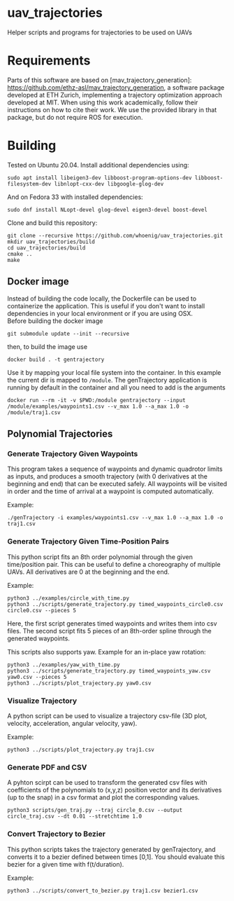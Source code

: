 # uav_trajectories
Helper scripts and programs for trajectories to be used on UAVs

# Requirements

Parts of this software are based on [mav_trajectory_generation]: https://github.com/ethz-asl/mav_trajectory_generation, a software package developed at ETH Zurich, implementing a trajectory optimization approach developed at MIT.
When using this work academically, follow their instructions on how to cite their work.
We use the provided library in that package, but do not require ROS for execution.

# Building

Tested on Ubuntu 20.04. Install additional dependencies using:

```
sudo apt install libeigen3-dev libboost-program-options-dev libboost-filesystem-dev libnlopt-cxx-dev libgoogle-glog-dev
```

And on Fedora 33 with installed dependencies:
```
sudo dnf install NLopt-devel glog-devel eigen3-devel boost-devel
```

Clone and build this repository:

```
git clone --recursive https://github.com/whoenig/uav_trajectories.git
mkdir uav_trajectories/build
cd uav_trajectories/build
cmake ..
make
```

## Docker image

Instead of building the code locally, the Dockerfile can be used to containerize the application.
This is useful if you don't want to install dependencies in your local environment or if you are
using OSX.\
Before building the docker image 
```
git submodule update --init --recursive
```
then, to build the image use

```
docker build . -t gentrajectory
```

Use it by mapping your local file system into the container. In this example the current dir
is mapped to ```/module```. The genTrajectory application is running by default in the container
and all you need to add is the arguments

```docker run --rm -it -v $PWD:/module gentrajectory --input /module/examples/waypoints1.csv --v_max 1.0 --a_max 1.0 -o /module/traj1.csv```

## Polynomial Trajectories

### Generate Trajectory Given Waypoints

This program takes a sequence of waypoints and dynamic quadrotor limits as inputs, and produces a smooth trajectory (with 0 derivatives at the beginning and end) that can be executed safely.
All waypoints will be visited in order and the time of arrival at a waypoint is computed automatically.

Example:

```
./genTrajectory -i examples/waypoints1.csv --v_max 1.0 --a_max 1.0 -o traj1.csv
```

### Generate Trajectory Given Time-Position Pairs

This python script fits an 8th order polynomial through the given time/position pair. This can be useful to define a choreography of multiple UAVs.
All derivatives are 0 at the beginning and the end.

Example:

```
python3 ../examples/circle_with_time.py
python3 ../scripts/generate_trajectory.py timed_waypoints_circle0.csv circle0.csv --pieces 5
```

Here, the first script generates timed waypoints and writes them into csv files. The second script fits 5 pieces of an 8th-order spline through the generated waypoints.

This scripts also supports yaw. Example for an in-place yaw rotation:

```
python3 ../examples/yaw_with_time.py
python3 ../scripts/generate_trajectory.py timed_waypoints_yaw.csv yaw0.csv --pieces 5
python3 ../scripts/plot_trajectory.py yaw0.csv
```

### Visualize Trajectory

A python script can be used to visualize a trajectory csv-file (3D plot, velocity, acceleration, angular velocity, yaw).

Example:

```
python3 ../scripts/plot_trajectory.py traj1.csv
```

### Generate PDF and CSV
A pyhton scirpt can be used to transform the generated csv files with coefficients of the polynomials to (x,y,z) position vector and its derivatives (up to the snap) in a csv format and plot the corresponding values.

```
python3 scripts/gen_traj.py --traj circle_0.csv --output circle_traj.csv --dt 0.01 --stretchtime 1.0
```

### Convert Trajectory to Bezier

This python scripts takes the trajectory generated by genTrajectory, and converts it to a bezier defined between times [0,1]. You should evaluate this bezier for a given time with f(t/duration).

Example:

```
python3 ../scripts/convert_to_bezier.py traj1.csv bezier1.csv
```
